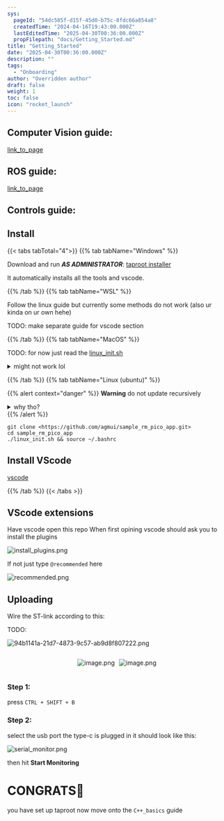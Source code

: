 ```yaml
---
sys:
  pageId: "54dc585f-d15f-45d0-b75c-8fdc66a854a8"
  createdTime: "2024-04-16T19:43:00.000Z"
  lastEditedTime: "2025-04-30T00:36:00.000Z"
  propFilepath: "docs/Getting_Started.md"
title: "Getting_Started"
date: "2025-04-30T00:36:00.000Z"
description: ""
tags:
  - "Onboarding"
author: "Overridden author"
draft: false
weight: 1
toc: false
icon: "rocket_launch"
---
```


## Computer Vision guide:

[link_to_page](86d45bc0-388b-4d26-8848-44f255f73d0e)

## ROS guide:

[link_to_page](3c76c1de-ec8f-46d6-8b0a-294005edc2d5)

## Controls guide:

## Install

{{< tabs tabTotal="4">}}
{{% tab tabName="Windows" %}}

Download and run _**AS ADMINISTRATOR**_: [taproot installer](https://github.com/Thornbots/TeachingFreshies/releases/tag/1.0)

It automatically installs all the tools and vscode.

{{% /tab %}}
{{% tab tabName="WSL" %}}

Follow the linux guide but currently some methods do not work (also ur kinda on ur own hehe)

TODO: make separate guide for vscode section

{{% /tab %}}
{{% tab tabName="MacOS" %}}

TODO: for now just read the [linux_init.sh](https://github.com/agmui/sample_rm_pico_app/blob/main/linux_init.sh)

<details>
<summary>might not work lol</summary>

`brew install libusb pkg-config`

Next install: [vscode](https://code.visualstudio.com/Download)

</details>

{{% /tab %}}
{{% tab tabName="Linux (ubuntu)" %}}

{{% alert context="danger" %}}
**Warning** do not update recursively
<details>
<summary>why tho?</summary>
There are some submodules that may go on for a while (like tinyusb) and I highly
recommend you don't need to get them.
If you want to see what submodules I update just look in `linux_init.sh`
</details>
{{% /alert %}}

```shell
git clone <https://github.com/agmui/sample_rm_pico_app.git>
cd sample_rm_pico_app
./linux_init.sh && source ~/.bashrc
```

## Install VScode

[vscode](https://code.visualstudio.com/Download)

{{% /tab %}}
{{< /tabs >}}

## VScode extensions

Have vscode open this repo
When first opining vscode should ask you to install the plugins

![install_plugins.png](https://prod-files-secure.s3.us-west-2.amazonaws.com/d518164a-d88e-44d1-a4ee-3adb3bd8bce0/89bd30f0-1825-4e77-867b-0a41ce370880/install_plugins.png?X-Amz-Algorithm=AWS4-HMAC-SHA256&X-Amz-Content-Sha256=UNSIGNED-PAYLOAD&X-Amz-Credential=ASIAZI2LB466WH4GMIYF%2F20250703%2Fus-west-2%2Fs3%2Faws4_request&X-Amz-Date=20250703T091050Z&X-Amz-Expires=3600&X-Amz-Security-Token=IQoJb3JpZ2luX2VjEAkaCXVzLXdlc3QtMiJHMEUCIQDnz5mWQKfunZ7kMiOCkYuNZbw6Lf1O%2FSz1h80F1NJQTwIgArJBOYfvUhl8Vnv%2BKg2B%2FJw9hnaZB2j4sWGgq3PEPnMq%2FwMIEhAAGgw2Mzc0MjMxODM4MDUiDOvzQO8ZUloBonjyWyrcA%2FLKGOMGw6zdvnzWb3B9uo96cWNZSq22Dd%2BdqQdZcZpoYjMi5Bl2MvvZpfgwg4clYh1wIoOLZz2ZRjRhSpXWHj7RFWsuG5se1Eces3kOcSN5pJLpOiUE3exeXq8ugRmieLJ4hjl82zdfSr%2BUoTTHLLqngdldqv9aexGrfp6JEwRFm5HEZCVNpRsoWaGV46Q9HtFZSZbzRkFWNZFux0soux4I4qbzSbYZZAvHTggwJLNUpByLtz%2FxoS0RtV6QF4KEoTw9Fi3ycuW%2Frg5c7x7o3NwbNX%2FizEZXHY1FCjquP%2FsWVfjiGNEGHmqX3dyjaPXV%2FlSBAEzYu%2FqVIQqH5V%2Bhm9QoYtGVGMBpNVCtYV%2BWanKpL%2F6Vhn7QMx4R9Apm4PIfTWIc96hkH4mZ5sWgME%2BnB9Q0%2F2c1AaSvokoNxxbFW5r4Cvr0JCxi0UGUPZvrWvcBpGONkRaflsiC2ZlegveODW7VH9LKHC2fCywn8Qd6nRJ86O%2FAvUHOuAw%2BDpE4hdJFqQx8TyVjG70DaAfOGvzUBDimlw5ezeMCwMyB%2Fsjtss2Wk3iEeHL%2FvmXLuRxCgkEoBxIoLcLBRg%2BSzx%2FBaRDo%2BGUK5wX4cV2siUA6I5%2BZ8nkqyvvia2D7f6ovJ5gJMIOJmcMGOqUBKsHES5zAMYYJAOdvgsJK1A5ktAcaEzOU1PWx64xa9rnQ%2ByJE9lRcAPnWJ6IIjElqo%2BgE4VNQnWrlI611ugHVd%2B4GHGLETfSnyqvNwJeVMKG27EM8v2KZdpegmVhaqR5HivOPvQUNt86OAiSu2jrA6UqP%2Fhkfqj9eOlRycUoAtxKl%2FMZwWCnokEFgMHr1c%2BYgrIL2ofG4QLCrGE6gf50PH3nw2M6K&X-Amz-Signature=3c03a13686becdf8669340ff4d51cc7d4cb689401d5758189da37355d71e1caf&X-Amz-SignedHeaders=host&x-amz-checksum-mode=ENABLED&x-id=GetObject)

If not just type `@recommended` here  

![recommended.png](https://prod-files-secure.s3.us-west-2.amazonaws.com/d518164a-d88e-44d1-a4ee-3adb3bd8bce0/61e661e9-5d85-4dfc-be0d-8d2097a5e793/recommended.png?X-Amz-Algorithm=AWS4-HMAC-SHA256&X-Amz-Content-Sha256=UNSIGNED-PAYLOAD&X-Amz-Credential=ASIAZI2LB466WH4GMIYF%2F20250703%2Fus-west-2%2Fs3%2Faws4_request&X-Amz-Date=20250703T091050Z&X-Amz-Expires=3600&X-Amz-Security-Token=IQoJb3JpZ2luX2VjEAkaCXVzLXdlc3QtMiJHMEUCIQDnz5mWQKfunZ7kMiOCkYuNZbw6Lf1O%2FSz1h80F1NJQTwIgArJBOYfvUhl8Vnv%2BKg2B%2FJw9hnaZB2j4sWGgq3PEPnMq%2FwMIEhAAGgw2Mzc0MjMxODM4MDUiDOvzQO8ZUloBonjyWyrcA%2FLKGOMGw6zdvnzWb3B9uo96cWNZSq22Dd%2BdqQdZcZpoYjMi5Bl2MvvZpfgwg4clYh1wIoOLZz2ZRjRhSpXWHj7RFWsuG5se1Eces3kOcSN5pJLpOiUE3exeXq8ugRmieLJ4hjl82zdfSr%2BUoTTHLLqngdldqv9aexGrfp6JEwRFm5HEZCVNpRsoWaGV46Q9HtFZSZbzRkFWNZFux0soux4I4qbzSbYZZAvHTggwJLNUpByLtz%2FxoS0RtV6QF4KEoTw9Fi3ycuW%2Frg5c7x7o3NwbNX%2FizEZXHY1FCjquP%2FsWVfjiGNEGHmqX3dyjaPXV%2FlSBAEzYu%2FqVIQqH5V%2Bhm9QoYtGVGMBpNVCtYV%2BWanKpL%2F6Vhn7QMx4R9Apm4PIfTWIc96hkH4mZ5sWgME%2BnB9Q0%2F2c1AaSvokoNxxbFW5r4Cvr0JCxi0UGUPZvrWvcBpGONkRaflsiC2ZlegveODW7VH9LKHC2fCywn8Qd6nRJ86O%2FAvUHOuAw%2BDpE4hdJFqQx8TyVjG70DaAfOGvzUBDimlw5ezeMCwMyB%2Fsjtss2Wk3iEeHL%2FvmXLuRxCgkEoBxIoLcLBRg%2BSzx%2FBaRDo%2BGUK5wX4cV2siUA6I5%2BZ8nkqyvvia2D7f6ovJ5gJMIOJmcMGOqUBKsHES5zAMYYJAOdvgsJK1A5ktAcaEzOU1PWx64xa9rnQ%2ByJE9lRcAPnWJ6IIjElqo%2BgE4VNQnWrlI611ugHVd%2B4GHGLETfSnyqvNwJeVMKG27EM8v2KZdpegmVhaqR5HivOPvQUNt86OAiSu2jrA6UqP%2Fhkfqj9eOlRycUoAtxKl%2FMZwWCnokEFgMHr1c%2BYgrIL2ofG4QLCrGE6gf50PH3nw2M6K&X-Amz-Signature=2661ddaafef09fd2379e546a19518f3434d233c740b4818f3a2138ee23a000dd&X-Amz-SignedHeaders=host&x-amz-checksum-mode=ENABLED&x-id=GetObject)

## Uploading

Wire the ST-link according to this:

TODO:

![94b1141a-21d7-4873-9c57-ab9d8f807222.png](https://prod-files-secure.s3.us-west-2.amazonaws.com/d518164a-d88e-44d1-a4ee-3adb3bd8bce0/e5fad17d-ab82-4300-9f4c-505ab4b1202c/94b1141a-21d7-4873-9c57-ab9d8f807222.png?X-Amz-Algorithm=AWS4-HMAC-SHA256&X-Amz-Content-Sha256=UNSIGNED-PAYLOAD&X-Amz-Credential=ASIAZI2LB466WH4GMIYF%2F20250703%2Fus-west-2%2Fs3%2Faws4_request&X-Amz-Date=20250703T091050Z&X-Amz-Expires=3600&X-Amz-Security-Token=IQoJb3JpZ2luX2VjEAkaCXVzLXdlc3QtMiJHMEUCIQDnz5mWQKfunZ7kMiOCkYuNZbw6Lf1O%2FSz1h80F1NJQTwIgArJBOYfvUhl8Vnv%2BKg2B%2FJw9hnaZB2j4sWGgq3PEPnMq%2FwMIEhAAGgw2Mzc0MjMxODM4MDUiDOvzQO8ZUloBonjyWyrcA%2FLKGOMGw6zdvnzWb3B9uo96cWNZSq22Dd%2BdqQdZcZpoYjMi5Bl2MvvZpfgwg4clYh1wIoOLZz2ZRjRhSpXWHj7RFWsuG5se1Eces3kOcSN5pJLpOiUE3exeXq8ugRmieLJ4hjl82zdfSr%2BUoTTHLLqngdldqv9aexGrfp6JEwRFm5HEZCVNpRsoWaGV46Q9HtFZSZbzRkFWNZFux0soux4I4qbzSbYZZAvHTggwJLNUpByLtz%2FxoS0RtV6QF4KEoTw9Fi3ycuW%2Frg5c7x7o3NwbNX%2FizEZXHY1FCjquP%2FsWVfjiGNEGHmqX3dyjaPXV%2FlSBAEzYu%2FqVIQqH5V%2Bhm9QoYtGVGMBpNVCtYV%2BWanKpL%2F6Vhn7QMx4R9Apm4PIfTWIc96hkH4mZ5sWgME%2BnB9Q0%2F2c1AaSvokoNxxbFW5r4Cvr0JCxi0UGUPZvrWvcBpGONkRaflsiC2ZlegveODW7VH9LKHC2fCywn8Qd6nRJ86O%2FAvUHOuAw%2BDpE4hdJFqQx8TyVjG70DaAfOGvzUBDimlw5ezeMCwMyB%2Fsjtss2Wk3iEeHL%2FvmXLuRxCgkEoBxIoLcLBRg%2BSzx%2FBaRDo%2BGUK5wX4cV2siUA6I5%2BZ8nkqyvvia2D7f6ovJ5gJMIOJmcMGOqUBKsHES5zAMYYJAOdvgsJK1A5ktAcaEzOU1PWx64xa9rnQ%2ByJE9lRcAPnWJ6IIjElqo%2BgE4VNQnWrlI611ugHVd%2B4GHGLETfSnyqvNwJeVMKG27EM8v2KZdpegmVhaqR5HivOPvQUNt86OAiSu2jrA6UqP%2Fhkfqj9eOlRycUoAtxKl%2FMZwWCnokEFgMHr1c%2BYgrIL2ofG4QLCrGE6gf50PH3nw2M6K&X-Amz-Signature=b7eb392c535090cc83936b8ea6e3b289f1bb495f6754e99c9452a6418c931643&X-Amz-SignedHeaders=host&x-amz-checksum-mode=ENABLED&x-id=GetObject)

<div style="display: flex;flex-direction: row; column-gap:10px; max-width: 630px;justify-content: center;">
<div>

![image.png](https://prod-files-secure.s3.us-west-2.amazonaws.com/d518164a-d88e-44d1-a4ee-3adb3bd8bce0/210ecb78-1116-4d7b-b9b7-2292f66fa2c2/image.png?X-Amz-Algorithm=AWS4-HMAC-SHA256&X-Amz-Content-Sha256=UNSIGNED-PAYLOAD&X-Amz-Credential=ASIAZI2LB466R66O4ER3%2F20250703%2Fus-west-2%2Fs3%2Faws4_request&X-Amz-Date=20250703T091055Z&X-Amz-Expires=3600&X-Amz-Security-Token=IQoJb3JpZ2luX2VjEAkaCXVzLXdlc3QtMiJHMEUCIQDEbZdmGmwkBS9ZlBXGfQhqsdecWQ80H73UQTKYHj8zRgIgc853w0FjtcIwwnVc7yJFwGfXFb2ekCF0sTloAulnHLcq%2FwMIEhAAGgw2Mzc0MjMxODM4MDUiDBqbOgm1eqf7wtcOhircA7LZXnc4wewuPNiT5m%2Baiqag2vVDpgbW2g2BVmq0EbrZoowxc2vv%2BekcDenqIDn%2BBk3KE8UY%2FVBIcttZRJphRMDFp91w8mvm9PCX0uYrUkAAeC9lNEY7YGqIHHplzh2TuGR6OXEVtbbRJ4NtZeF9QqZa7sGf0EzsQ8VOCS4w9GWOSIAAlrfK7pFezmXNY5lxA6%2Fjc3E0NEpML8yovsvrg3szmVg6HKyJCod9jv0wv4E4H0520fnyDHKDmCQkUBn%2FzAh6PTKtyCTKciT1UwbjZzze9uUnXA2e1Ep4eB3SpzKT7SynTYzeXevwZZ7Z2JBqFwBsMCRYILB8ORjlsH1D4CgG8Sv2q0w2qj20sqsPx7PhmsBFSblhlg2loXOWx4iVGbXT17GU3904UbRR56koIZpVDu1OUrpx5RTzeUC47rULxZF2GAz0jCo0%2FyGDLWbrWjljEE5VWakAIfZwo03h5VmMleRCRNiz%2BzXC8a%2Bifk%2FAZaUIxh%2FL9tpamtI6VSlHgGiZzTbMR7JQh3SvNBtVeHdumz0c3V2D5HgbMmUTrIRCEByy1LtKOL%2B5Ztc6XpA2vJ5NOeDDnFMHxcXSCBkrW%2FWimcaF%2FrRXEzdOxgB9Tcp3nYlUBvtQrvNVGxovMOqImcMGOqUBncbkloL8PXNFV54xZPXCGLKj6OC8qlyslWMomD8mnCOhvnPdnpjTTDa1E23wuwBLs5G%2BvxIeQ0wmgrb1K0C%2FhVzy5az6Q6njJnehmnyWs0ucRuQwElAYBybGUV5o54GYXT5JrtY3IzPMCtGe%2FCX%2FGZEuxMldWEiYKKiJiaK2Bt%2B9nrRLNbgWWiLQjCIQKS32zP%2FXlW8HbpJlOIIEhZ%2FSJE%2FMszXh&X-Amz-Signature=4dd41d061fb4a818bf1e21a82bb622b8f5e63cf21ee573cc37f51c66628bd5c9&X-Amz-SignedHeaders=host&x-amz-checksum-mode=ENABLED&x-id=GetObject)

</div>
<div>

![image.png](https://prod-files-secure.s3.us-west-2.amazonaws.com/d518164a-d88e-44d1-a4ee-3adb3bd8bce0/33a0fd0f-8ca6-4a86-8e09-26e95ded1fff/image.png?X-Amz-Algorithm=AWS4-HMAC-SHA256&X-Amz-Content-Sha256=UNSIGNED-PAYLOAD&X-Amz-Credential=ASIAZI2LB466ZV63GZQZ%2F20250703%2Fus-west-2%2Fs3%2Faws4_request&X-Amz-Date=20250703T091055Z&X-Amz-Expires=3600&X-Amz-Security-Token=IQoJb3JpZ2luX2VjEAkaCXVzLXdlc3QtMiJIMEYCIQDYsuz6%2BxOIiC%2FMT83oqPixJXGebCrco6d0uaCTv7Gg2AIhAKqXorga3YrHHt%2B4kXJentLPl%2BSlun98mRYOa6XOqQPrKv8DCBIQABoMNjM3NDIzMTgzODA1IgwQQyWB8czkb4bJlT0q3AP88p%2F3uX7MG4VzGEKelx6nz8uZVaC0vINbL2RNqmRBAKzwJzcQdmu47LH7Wb9QhYoKkZAW2nuxgoZxCShErXRoUto2O%2FEHVz7S56y5ZotWXGbut8V6xAszmk4e%2F4Xtwgxpq5erQ2xyXzZH1AusYOUb%2BL7dyMnRI8i37VGVDUnQ0PxurX6CasTBX9SlZB2mksn%2BnWblN11AcATHVvsrH84QRSuuOOIMS310YWAlKrU9Pq5UkqiGUhguhi7wfaRSm9jCf%2FYgHJzn9zA4qZN0IBmh1CUKT1os3M1pnSO54LT5EqGZJBXh23eIKWZ%2FeylbC26FGD9IXXjPiQEW3mg5wbVFUxHEXoEf3CmOYHEM4y9yRTZd%2BSfnpbHaSBMPvQDDAHQ1A%2FuI%2Ffc4BFyXafwLYKtN2iPJsaKOpRMLk8a4QHuDnj5yZf9bqtSswQU%2BWdgOBoPcbFwHLkPfY9id1yA6W3wRrwIVZFDOFXgQTJ28aJKm%2BbRGULfJTVTXBHGtjsw71Qs3CLPxo92ur5cNS1RnoOJ1IcL4oGdAPOb3kVAi039mgiC1Dgpa9VlTR0ArfQzJtXD5b1aiFNXT8J%2FE3q7AL4jnAhhd1jFfXkLGcArGMDAm7kXz%2BwtIor7%2BEVuvUjCtiJnDBjqkAaYq5hEbTPGJTv5xQ9UQDwXnkzA6iBQ7MFRcKXnvj6tUJSMS7fX5lr5ctVDx96wWYn%2Be36f1nuBBbS79loTc3srXj%2BTR85Ccm8EfOG1KWLBPx1Lh1lsU4wB%2BI%2B4imXTPM5e1P%2BvQKD%2FCPy4v2ycZszr85CKrDI%2BSi6kwnJsmCAW7Q%2FjLgUaA1dKMUXwPugItkUzgbu0GsDUe0VrP%2BVd0ODwIasFB&X-Amz-Signature=dfee547fba7be6dc1730f5fea0f0ccff31f40883b34eea4a42bf8792acad9d7d&X-Amz-SignedHeaders=host&x-amz-checksum-mode=ENABLED&x-id=GetObject)

</div>
</div>

### Step 1:

press `CTRL + SHIFT + B`

### Step 2:

select the usb port the type-c is plugged in it should look like this:

![serial_monitor.png](https://prod-files-secure.s3.us-west-2.amazonaws.com/d518164a-d88e-44d1-a4ee-3adb3bd8bce0/f03f4774-05d4-4393-b6a0-d5efb6d315ab/serial_monitor.png?X-Amz-Algorithm=AWS4-HMAC-SHA256&X-Amz-Content-Sha256=UNSIGNED-PAYLOAD&X-Amz-Credential=ASIAZI2LB466WH4GMIYF%2F20250703%2Fus-west-2%2Fs3%2Faws4_request&X-Amz-Date=20250703T091050Z&X-Amz-Expires=3600&X-Amz-Security-Token=IQoJb3JpZ2luX2VjEAkaCXVzLXdlc3QtMiJHMEUCIQDnz5mWQKfunZ7kMiOCkYuNZbw6Lf1O%2FSz1h80F1NJQTwIgArJBOYfvUhl8Vnv%2BKg2B%2FJw9hnaZB2j4sWGgq3PEPnMq%2FwMIEhAAGgw2Mzc0MjMxODM4MDUiDOvzQO8ZUloBonjyWyrcA%2FLKGOMGw6zdvnzWb3B9uo96cWNZSq22Dd%2BdqQdZcZpoYjMi5Bl2MvvZpfgwg4clYh1wIoOLZz2ZRjRhSpXWHj7RFWsuG5se1Eces3kOcSN5pJLpOiUE3exeXq8ugRmieLJ4hjl82zdfSr%2BUoTTHLLqngdldqv9aexGrfp6JEwRFm5HEZCVNpRsoWaGV46Q9HtFZSZbzRkFWNZFux0soux4I4qbzSbYZZAvHTggwJLNUpByLtz%2FxoS0RtV6QF4KEoTw9Fi3ycuW%2Frg5c7x7o3NwbNX%2FizEZXHY1FCjquP%2FsWVfjiGNEGHmqX3dyjaPXV%2FlSBAEzYu%2FqVIQqH5V%2Bhm9QoYtGVGMBpNVCtYV%2BWanKpL%2F6Vhn7QMx4R9Apm4PIfTWIc96hkH4mZ5sWgME%2BnB9Q0%2F2c1AaSvokoNxxbFW5r4Cvr0JCxi0UGUPZvrWvcBpGONkRaflsiC2ZlegveODW7VH9LKHC2fCywn8Qd6nRJ86O%2FAvUHOuAw%2BDpE4hdJFqQx8TyVjG70DaAfOGvzUBDimlw5ezeMCwMyB%2Fsjtss2Wk3iEeHL%2FvmXLuRxCgkEoBxIoLcLBRg%2BSzx%2FBaRDo%2BGUK5wX4cV2siUA6I5%2BZ8nkqyvvia2D7f6ovJ5gJMIOJmcMGOqUBKsHES5zAMYYJAOdvgsJK1A5ktAcaEzOU1PWx64xa9rnQ%2ByJE9lRcAPnWJ6IIjElqo%2BgE4VNQnWrlI611ugHVd%2B4GHGLETfSnyqvNwJeVMKG27EM8v2KZdpegmVhaqR5HivOPvQUNt86OAiSu2jrA6UqP%2Fhkfqj9eOlRycUoAtxKl%2FMZwWCnokEFgMHr1c%2BYgrIL2ofG4QLCrGE6gf50PH3nw2M6K&X-Amz-Signature=3eafc13ca960e1a7469072b017317a43518b0d27fa6a27e64ea6d54858a8ab0b&X-Amz-SignedHeaders=host&x-amz-checksum-mode=ENABLED&x-id=GetObject)

then hit **Start Monitoring**

# CONGRATS🎉

you have set up taproot now move onto the `C++_basics` guide
